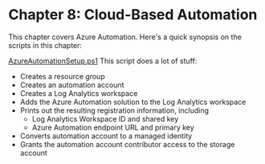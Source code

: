 # Chapter 8: Cloud-Based Automation
This chapter covers Azure Automation. Here's a quick synopsis on the scripts in this chapter:

[AzureAutomationSetup.ps1](AzureAutomationSetup.ps1)
This script does a lot of stuff:
- Creates a resource group
- Creates an automation account
- Creates a Log Analytics workspace
- Adds the Azure Automation solution to the Log Analytics workspace
- Prints out the resulting registration information, including
  - Log Analytics Workspace ID and shared key
  - Azure Automation endpoint URL and primary key
- Converts automation account to a managed identity
- Grants the automation account contributor access to the storage account
